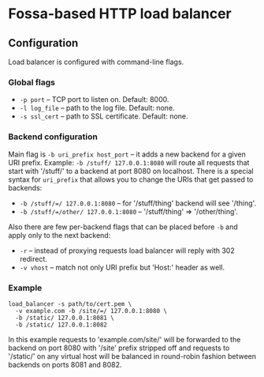 # Fossa-based HTTP load balancer

## Configuration

Load balancer is configured with command-line flags.

### Global flags

* `-p port` – TCP port to listen on. Default: 8000.
* `-l log_file` – path to the log file. Default: none.
* `-s ssl_cert` – path to SSL certificate. Default: none.

### Backend configuration

Main flag is `-b uri_prefix host_port` – it adds a new backend for a given
URI prefix. Example: `-b /stuff/ 127.0.0.1:8080` will route all requests that
start with '/stuff/' to a backend at port 8080 on localhost. There is a special
syntax for `uri_prefix` that allows you to change the URIs that get passed to
backends:

* `-b /stuff/=/ 127.0.0.1:8080` – for '/stuff/thing' backend will see '/thing'.
* `-b /stuff/=/other/ 127.0.0.1:8080` – '/stuff/thing' => '/other/thing'.

Also there are few per-backend flags that can be placed before `-b` and apply
only to the next backend:

* `-r` – instead of proxying requests load balancer will reply with 302 
redirect.
* `-v vhost` – match not only URI prefix but 'Host:' header as well.

### Example

```
load_balancer -s path/to/cert.pem \
  -v example.com -b /site/=/ 127.0.0.1:8080 \
  -b /static/ 127.0.0.1:8081 \
  -b /static/ 127.0.0.1:8082
``` 

In this example requests to 'example.com/site/' will be forwarded to the
backend on port 8080 with '/site' prefix stripped off and requests to
'/static/' on any virtual host will be balanced in round-robin fashion between
backends on ports 8081 and 8082.

